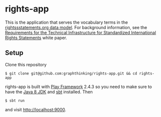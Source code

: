 # rights-app

This is the application that serves the vocabulary terms in the [rightssstatements.org data model](https://github.com/rightsstatements/data-model). For background information, see the [Requirements for the Technical Infrastructure for Standardized International Rights Statements](http://rightsstatements.org/en/documentation/technical-white-paper/) white paper.

## Setup

Clone this repository

    $ git clone git@github.com:graphthinking/rights-app.git && cd rights-app

rights-app is built with [Play Framework](https://www.playframework.com/) 2.4.3 so you need to make sure to have the
[Java 8 JDK](http://www.oracle.com/technetwork/java/javase/downloads/jdk8-downloads-2133151.html)
and [sbt](http://www.scala-sbt.org/download.html) installed. Then

    $ sbt run

and visit [http://localhost:9000](http://localhost:9000).
